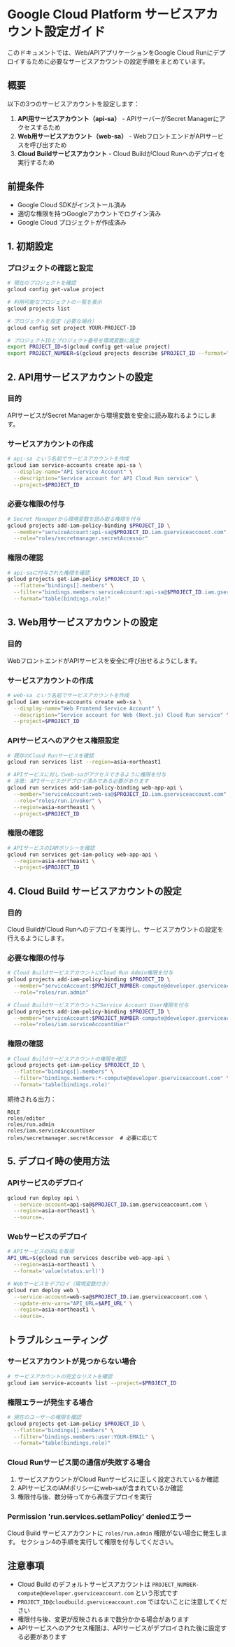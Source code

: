 # Google Cloud Platform サービスアカウント設定ガイド

このドキュメントでは、Web/APIアプリケーションをGoogle Cloud Runにデプロイするために必要なサービスアカウントの設定手順をまとめています。

## 概要

以下の3つのサービスアカウントを設定します：

1. **API用サービスアカウント（api-sa）** - APIサーバーがSecret Managerにアクセスするため
2. **Web用サービスアカウント（web-sa）** - WebフロントエンドがAPIサービスを呼び出すため
3. **Cloud Buildサービスアカウント** - Cloud BuildがCloud Runへのデプロイを実行するため

## 前提条件

- Google Cloud SDKがインストール済み
- 適切な権限を持つGoogleアカウントでログイン済み
- Google Cloud プロジェクトが作成済み

## 1. 初期設定

### プロジェクトの確認と設定

```bash
# 現在のプロジェクトを確認
gcloud config get-value project

# 利用可能なプロジェクトの一覧を表示
gcloud projects list

# プロジェクトを設定（必要な場合）
gcloud config set project YOUR-PROJECT-ID

# プロジェクトIDとプロジェクト番号を環境変数に設定
export PROJECT_ID=$(gcloud config get-value project)
export PROJECT_NUMBER=$(gcloud projects describe $PROJECT_ID --format="value(projectNumber)")
```

## 2. API用サービスアカウントの設定

### 目的
APIサービスがSecret Managerから環境変数を安全に読み取れるようにします。

### サービスアカウントの作成

```bash
# api-sa という名前でサービスアカウントを作成
gcloud iam service-accounts create api-sa \
  --display-name="API Service Account" \
  --description="Service account for API Cloud Run service" \
  --project=$PROJECT_ID
```

### 必要な権限の付与

```bash
# Secret Managerから環境変数を読み取る権限を付与
gcloud projects add-iam-policy-binding $PROJECT_ID \
  --member="serviceAccount:api-sa@$PROJECT_ID.iam.gserviceaccount.com" \
  --role="roles/secretmanager.secretAccessor"
```

### 権限の確認

```bash
# api-saに付与された権限を確認
gcloud projects get-iam-policy $PROJECT_ID \
  --flatten="bindings[].members" \
  --filter="bindings.members:serviceAccount:api-sa@$PROJECT_ID.iam.gserviceaccount.com" \
  --format="table(bindings.role)"
```

## 3. Web用サービスアカウントの設定

### 目的
WebフロントエンドがAPIサービスを安全に呼び出せるようにします。

### サービスアカウントの作成

```bash
# web-sa という名前でサービスアカウントを作成
gcloud iam service-accounts create web-sa \
  --display-name="Web Frontend Service Account" \
  --description="Service account for Web (Next.js) Cloud Run service" \
  --project=$PROJECT_ID
```

### APIサービスへのアクセス権限設定

```bash
# 既存のCloud Runサービスを確認
gcloud run services list --region=asia-northeast1

# APIサービスに対してweb-saがアクセスできるように権限を付与
# 注意: APIサービスがデプロイ済みである必要があります
gcloud run services add-iam-policy-binding web-app-api \
  --member="serviceAccount:web-sa@$PROJECT_ID.iam.gserviceaccount.com" \
  --role="roles/run.invoker" \
  --region=asia-northeast1 \
  --project=$PROJECT_ID
```

### 権限の確認

```bash
# APIサービスのIAMポリシーを確認
gcloud run services get-iam-policy web-app-api \
  --region=asia-northeast1 \
  --project=$PROJECT_ID
```

## 4. Cloud Build サービスアカウントの設定

### 目的
Cloud BuildがCloud Runへのデプロイを実行し、サービスアカウントの設定を行えるようにします。

### 必要な権限の付与

```bash
# Cloud BuildサービスアカウントにCloud Run Admin権限を付与
gcloud projects add-iam-policy-binding $PROJECT_ID \
  --member="serviceAccount:$PROJECT_NUMBER-compute@developer.gserviceaccount.com" \
  --role="roles/run.admin"

# Cloud BuildサービスアカウントにService Account User権限を付与
gcloud projects add-iam-policy-binding $PROJECT_ID \
  --member="serviceAccount:$PROJECT_NUMBER-compute@developer.gserviceaccount.com" \
  --role="roles/iam.serviceAccountUser"
```

### 権限の確認

```bash
# Cloud Buildサービスアカウントの権限を確認
gcloud projects get-iam-policy $PROJECT_ID \
  --flatten="bindings[].members" \
  --filter="bindings.members:*-compute@developer.gserviceaccount.com" \
  --format='table(bindings.role)'
```

期待される出力：
```
ROLE
roles/editor
roles/run.admin
roles/iam.serviceAccountUser
roles/secretmanager.secretAccessor  # 必要に応じて
```

## 5. デプロイ時の使用方法

### APIサービスのデプロイ

```bash
gcloud run deploy api \
  --service-account=api-sa@$PROJECT_ID.iam.gserviceaccount.com \
  --region=asia-northeast1 \
  --source=.
```

### Webサービスのデプロイ

```bash
# APIサービスのURLを取得
API_URL=$(gcloud run services describe web-app-api \
  --region=asia-northeast1 \
  --format='value(status.url)')

# Webサービスをデプロイ（環境変数付き）
gcloud run deploy web \
  --service-account=web-sa@$PROJECT_ID.iam.gserviceaccount.com \
  --update-env-vars="API_URL=$API_URL" \
  --region=asia-northeast1 \
  --source=.
```

## トラブルシューティング

### サービスアカウントが見つからない場合

```bash
# サービスアカウントの完全なリストを確認
gcloud iam service-accounts list --project=$PROJECT_ID
```

### 権限エラーが発生する場合

```bash
# 現在のユーザーの権限を確認
gcloud projects get-iam-policy $PROJECT_ID \
  --flatten="bindings[].members" \
  --filter="bindings.members:user:YOUR-EMAIL" \
  --format="table(bindings.role)"
```

### Cloud Runサービス間の通信が失敗する場合

1. サービスアカウントがCloud Runサービスに正しく設定されているか確認
2. APIサービスのIAMポリシーにweb-saが含まれているか確認
3. 権限付与後、数分待ってから再度デプロイを実行

### Permission 'run.services.setIamPolicy' deniedエラー

Cloud Build サービスアカウントに `roles/run.admin` 権限がない場合に発生します。
セクション4の手順を実行して権限を付与してください。

## 注意事項

- Cloud Build のデフォルトサービスアカウントは `PROJECT_NUMBER-compute@developer.gserviceaccount.com` という形式です
- `PROJECT_ID@cloudbuild.gserviceaccount.com` ではないことに注意してください
- 権限付与後、変更が反映されるまで数分かかる場合があります
- APIサービスへのアクセス権限は、APIサービスがデプロイされた後に設定する必要があります